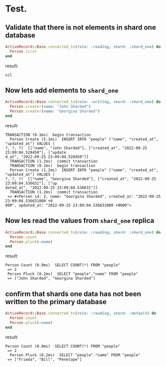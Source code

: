 # Test. 

## Validate that there is not elements in shard one database

```ruby
ActiveRecord::Base.connected_to(role: :reading, shard: :shard_one) do
  Person.first
end
```

result:

```console
nil
```

## Now lets add elements to `shard_one`

```ruby
ActiveRecord::Base.connected_to(role: :writing, shard: :shard_one) do 
  Person.create!(name: "John Sharded")
  Person.create!(name: "Georgina Sharded")
end
```

result: 

```console
TRANSACTION (0.1ms)  begin transaction
  Person Create (5.1ms)  INSERT INTO "people" ("name", "created_at", "updated_at") VALUES (
?, ?, ?)  [["name", "John Sharded"], ["created_at", "2022-09-25 23:09:04.528450"], ["update
d_at", "2022-09-25 23:09:04.528450"]]
  TRANSACTION (1.2ms)  commit transaction
  TRANSACTION (0.1ms)  begin transaction
  Person Create (1.2ms)  INSERT INTO "people" ("name", "created_at", "updated_at") VALUES (
?, ?, ?)  [["name", "Georgina Sharded"], ["created_at", "2022-09-25 23:09:04.536631"], ["up
dated_at", "2022-09-25 23:09:04.536631"]]
  TRANSACTION (1.2ms)  commit transaction
 => #<Person id: 2, name: "Georgina Sharded", created_at: "2022-09-25 23:09:04.536631000 +0
000", updated_at: "2022-09-25 23:09:04.536631000 +0000">
```

## Now les read the values from `shard_one` replica

```ruby
ActiveRecord::Base.connected_to(role: :reading, shard: :shard_one) do 
  Person.count
  Person.pluck(:name)
end
```

result: 

```console
Person Count (0.9ms)  SELECT COUNT(*) FROM "people"
 => 2
 Person Pluck (0.2ms)  SELECT "people"."name" FROM "people"
 => ["John Sharded", "Georgina Sharded"]
```

## confirm that shards one data has not been written to the primary database

```ruby
ActiveRecord::Base.connected_to(role: :reading, shard: :default) do
  Person.count
  Person.pluck(:name)
end
```

result:
```console
Person Count (0.9ms)  SELECT COUNT(*) FROM "people"
 => 2
  Person Pluck (0.2ms)  SELECT "people"."name" FROM "people"
 => ["Frieda", "Bill", "Penelope"]
```
